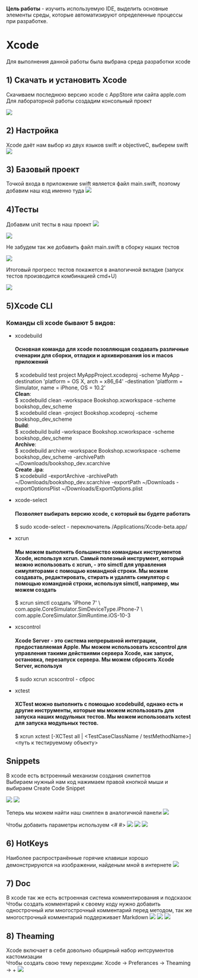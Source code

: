 **Цель работы** - изучить используемую IDE, выделить основные элементы среды, которые автоматизируют определенные процессы при разработке.

# Xcode
Для выполнения данной работы была выбрана среда разработки xcode

## 1) Скачать и установить Xcode
Скачиваем последнюю версию xcode с AppStore или сайта apple.com
Для лабораторной работы создадим консольный проект

 ![](https://github.com/bigfirestart/DevTools-Is-S4/blob/main/lab1/Devtools-xcode-lab1/sources/%D0%A1%D0%BD%D0%B8%D0%BC%D0%BE%D0%BA%20%D1%8D%D0%BA%D1%80%D0%B0%D0%BD%D0%B0%202021-03-15%20%D0%B2%2021.19.32.png)
 
 ## 2) Настройка
 Xcode даёт нам выбор из двух языков swift и objectiveC, выберем swift
 ![](https://github.com/bigfirestart/DevTools-Is-S4/blob/main/lab1/Devtools-xcode-lab1/sources/%D0%A1%D0%BD%D0%B8%D0%BC%D0%BE%D0%BA%20%D1%8D%D0%BA%D1%80%D0%B0%D0%BD%D0%B0%202021-03-15%20%D0%B2%2021.21.25.png)
 
 ## 3) Базовый проект
 Точкой входа в приложение swift является файл main.swift, поэтому добавим наш код именно туда 
 ![](https://github.com/bigfirestart/DevTools-Is-S4/blob/main/lab1/Devtools-xcode-lab1/sources/%D0%A1%D0%BD%D0%B8%D0%BC%D0%BE%D0%BA%20%D1%8D%D0%BA%D1%80%D0%B0%D0%BD%D0%B0%202021-03-16%20%D0%B2%2011.13.16.png)
 
 ## 4)Тесты
 Добавим unit тесты в наш проект
 ![](https://github.com/bigfirestart/DevTools-Is-S4/blob/main/lab1/Devtools-xcode-lab1/sources/%D0%A1%D0%BD%D0%B8%D0%BC%D0%BE%D0%BA%20%D1%8D%D0%BA%D1%80%D0%B0%D0%BD%D0%B0%202021-03-15%20%D0%B2%2021.30.51.png)
 
 ![](https://github.com/bigfirestart/DevTools-Is-S4/blob/main/lab1/Devtools-xcode-lab1/sources/%D0%A1%D0%BD%D0%B8%D0%BC%D0%BE%D0%BA%20%D1%8D%D0%BA%D1%80%D0%B0%D0%BD%D0%B0%202021-03-15%20%D0%B2%2021.31.03.png)
 
 Не забудем так же добавить файл main.swift в сборку наших тестов
  
 ![](https://github.com/bigfirestart/DevTools-Is-S4/blob/main/lab1/Devtools-xcode-lab1/sources/%D0%A1%D0%BD%D0%B8%D0%BC%D0%BE%D0%BA%20%D1%8D%D0%BA%D1%80%D0%B0%D0%BD%D0%B0%202021-03-15%20%D0%B2%2021.37.13.png)

 Итоговый прогресс тестов покажется в аналогичной вкладке (запуск тестов производится комбинацией cmd+U)
 
 ![](https://github.com/bigfirestart/DevTools-Is-S4/blob/main/lab1/Devtools-xcode-lab1/sources/%D0%A1%D0%BD%D0%B8%D0%BC%D0%BE%D0%BA%20%D1%8D%D0%BA%D1%80%D0%B0%D0%BD%D0%B0%202021-03-15%20%D0%B2%2021.59.19.png)
 
 ## 5)Xcode CLI
 ### Команды cli xcode бывают 5 видов:
 - xcodebuild
   #### Основная команда для xcode позовляющая создавать различные сченарии для сборки, отладки и архивирования ios и  macos приложений 
   $ xcodebuild test project MyAppProject.xcodeproj -scheme MyApp -destination 'platform = OS X, arch = x86_64'  -destination 'platform = Simulator, name = iPhone, OS = 10.2' <br />
   **Clean**: <br />
   $ xcodebuild clean -workspace Bookshop.xcworkspace -scheme bookshop_dev_scheme <br />
   $ xcodebuild clean -project Bookshop.xcodeproj -scheme bookshop_dev_scheme <br />
   **Build**: <br />
   $ xcodebuild build -workspace Bookshop.xcworkspace -scheme bookshop_dev_scheme <br />
   **Archive**: <br />
   $ xcodebuild archive -workspace Bookshop.xcworkspace -scheme bookshop_dev_scheme -archivePath ~/Downloads/bookshop_dev.xcarchive <br />
   **Create .ipa**: <br />
   $ xcodebuild -exportArchive -archivePath ~/Downloads/bookshop_dev.scarchive -exportPath ~/Downloads -exportOptionsPlist ~/Downloads/ExportOptions.plist <br />
 - xcode-select
   #### Позволяет выбирать версию xcode, с который вы будете работать 
   $ sudo xcode-select - переключатель /Applications/Xcode-beta.app/
 - xcrun
   #### Мы можем выполнять большинство командных инструментов Xcode, используя xcrun. Самый полезный инструмент, который можно использовать с xcrun, - это simctl для управления симуляторами с помощью командной строки. Мы можем создавать, редактировать, стирать и удалять симулятор с помощью командной строки, используя simctl, например, мы можем создать
   $ xcrun simctl создать 'iPhone 7' \ 
    com.apple.CoreSimulator.SimDeviceType.iPhone-7 \ 
    com.apple.CoreSimulator.SimRuntime.iOS-10-3
 - xcscontrol
   #### Xcode Server - это система непрерывной интеграции, предоставляемая Apple. Мы можем использовать xcscontrol для управления такими действиями сервера Xcode, как запуск, остановка, перезапуск сервера. Мы можем сбросить Xcode Server, используя
   $ sudo xcrun xcscontrol - сброс
 - xctest
   #### XCTest можно выполнить с помощью xcodebuild, однако есть и другие инструменты, которые мы можем использовать для запуска наших модульных тестов. Мы можем использовать xctest для запуска модульных тестов.
   
   $ xcrun xctest [-XCTest all | <TestCaseClassName / testMethodName>] <путь к тестируемому объекту>
   
   
## Snippets
В xcode есть встроенный механизм создания снипеттов </br>
Выбираем нужный нам код нажимаем правой кнопкой мыши и выбираем Create Code Snippet

![](https://github.com/bigfirestart/DevTools-Is-S4/blob/main/lab1/Devtools-xcode-lab1/sources/5.png)
![](https://github.com/bigfirestart/DevTools-Is-S4/blob/main/lab1/Devtools-xcode-lab1/sources/5_1.png)

Теперь мы можем найти наш сниппен в аналогичной панели 
![](https://github.com/bigfirestart/DevTools-Is-S4/blob/main/lab1/Devtools-xcode-lab1/sources/5_2.png)

Чтобы добавить параметры используем <# #>
![](https://github.com/bigfirestart/DevTools-Is-S4/blob/main/lab1/Devtools-xcode-lab1/sources/5_3.png)
![](https://github.com/bigfirestart/DevTools-Is-S4/blob/main/lab1/Devtools-xcode-lab1/sources/5_4.png)
![](https://github.com/bigfirestart/DevTools-Is-S4/blob/main/lab1/Devtools-xcode-lab1/sources/5_5.png)


## 6) HotKeys
Наиболее распространённые горячие клавиши хорошо демонстрируются на изображении, найденым мной в интернете
![](https://github.com/bigfirestart/DevTools-Is-S4/blob/main/lab1/Devtools-xcode-lab1/sources/6.png)

## 7) Doc
В xcode так же есть встроенная система комментирования и подсказок <br>
Чтобы создать комментарий к своему коду нужно добавить однострочный или многострочный комментарий перед методом, так же многострочный комментарий поддерживает Markdown
![](https://github.com/bigfirestart/DevTools-Is-S4/blob/main/lab1/Devtools-xcode-lab1/sources/7.png)
![](https://github.com/bigfirestart/DevTools-Is-S4/blob/main/lab1/Devtools-xcode-lab1/sources/7_1.png)
![](https://github.com/bigfirestart/DevTools-Is-S4/blob/main/lab1/Devtools-xcode-lab1/sources/7_2.png)

## 8) Theaming
Xcode включает в себя довольно общирный набор интсрументов кастомизации <br>
Чтобы создать свою тему переходим: Xcode -> Preferances -> Theaming -> +
![](https://github.com/bigfirestart/DevTools-Is-S4/blob/main/lab1/Devtools-xcode-lab1/sources/9.png)




